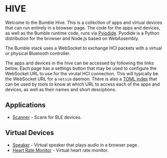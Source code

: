 HIVE
====

Welcome to the Bumble Hive.
This is a collection of apps and virtual devices that can run entirely in a browser page.
The code for the apps and devices, as well as the Bumble runtime code, runs via [Pyiodide](https://pyodide.org/). 
Pyodide is a Python distribution for the browser and Node.js based on WebAssembly.

The Bumble stack uses a WebSocket to exchange HCI packets with a virtual or physical
Bluetooth controller.

The apps and devices in the hive can be accessed by following the links below. Each 
page has a settings button that may be used to configure the WebSocket URL to use for
the virutal HCI connection. This will typically be the WebSocket URL for a `netsim`
daemon.
There is also a [TOML index](index.toml) that can be used by tools to know at which URL to access 
each of the apps and devices, as well as their names and short desciptions.


Applications
------------

  * [Scanner](web/scanner/scanner.html) - Scans for BLE devices.

Virtual Devices
---------------

  * [Speaker](web/speaker/speaker.html) - Virtual speaker that plays audio in a browser page.
  * [Heart Rate Monitor](web/heart_rate_monitor/heart_rate_monitor.html) - Virtual heart rate monitor.

